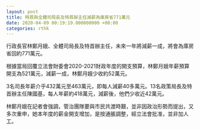 ```yaml
---
layout: post
title: 特首與全體司局長及特首辦主任減薪為庫房省771萬元
date: 2020-04-09 00:19:19.000000000 +08:00
categories: rthk
---
```


行政長官林鄭月娥、全體司局長及特首辦主任，未來一年將減薪一成，將會為庫房省回約771萬元。

根據當局回覆立法會財委會2020-2021財政年度的開支預算，林鄭月娥年薪預算開支為521萬元，減薪一成，林鄭月娥少收約52萬元。

3名司長年薪介乎432萬元至463萬元，即每人減薪40多萬元。13名政策局長及特首辦主任陳國基，每人年薪約418萬元，減薪後，他們少收近42萬元。

林鄭月娥在記者會強調，管治團隊要與市民共渡時艱，並非因政治形勢而提出，又多次重申，她本年度的薪金開支增加，是按通脹調整，經立法會批准，並非加人工。
